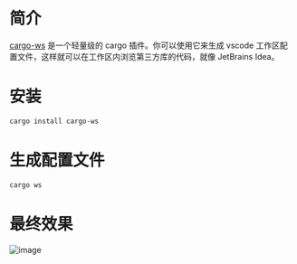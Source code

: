 # 简介
[cargo-ws](https://github.com/lack-io/cargo-ws) 是一个轻量级的 cargo 插件。你可以使用它来生成 vscode 工作区配置文件，这样就可以在工作区内浏览第三方库的代码，就像 JetBrains Idea。

# 安装
```bash
cargo install cargo-ws
```

# 生成配置文件
```bash
cargo ws
```

# 最终效果

![image](https://raw.githubusercontent.com/lack-io/cargo-ws/main/images/image.png)
